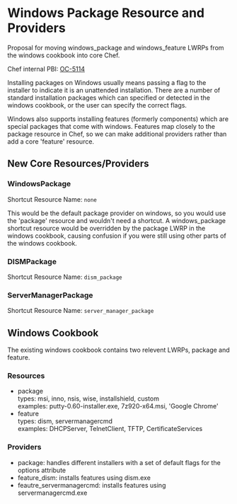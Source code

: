 # Windows Package Resource and Providers

Proposal for moving windows\_package and windows\_feature LWRPs from the windows cookbook into core Chef.

Chef internal PBI: [OC-5114](https://tickets.corp.opscode.com/browse/OC-5114)

Installing packages on Windows usually means passing a flag to the installer to indicate it is an unattended installation. 
There are a number of standard installation packages which can specified or detected in the windows cookbook, or the user can specify the correct flags.

Windows also supports installing features (formerly components) which are special packages that come with windows.
Features map closely to the package resource in Chef, so we can make additional providers rather than add a core 'feature' resource.

## New Core Resources/Providers

### WindowsPackage 
Shortcut Resource Name: `none`

This would be the default package provider on windows, so you would use the 'package' resource and wouldn't need a shortcut.
A windows\_package shortcut resource would be overridden by the package LWRP in the windows cookbook, causing confusion if you were
still using other parts of the windows cookbook.

### DISMPackage
Shortcut Resource Name: `dism_package`

### ServerManagerPackage
Shortcut Resource Name: `server_manager_package`

## Windows Cookbook

The existing windows cookbook contains two relevent LWRPs, package and feature.

### Resources
* package  
    types: msi, inno, nsis, wise, installshield, custom  
    examples: putty-0.60-installer.exe, 7z920-x64.msi, 'Google Chrome'  
* feature  
    types: dism, servermanagercmd  
    examples: DHCPServer, TelnetClient, TFTP, CertificateServices  

### Providers
* package: handles different installers with a set of default flags for the options attribute
* feature\_dism: installs features using dism.exe
* feautre\_servermanagercmd: installs features using servermanagercmd.exe
